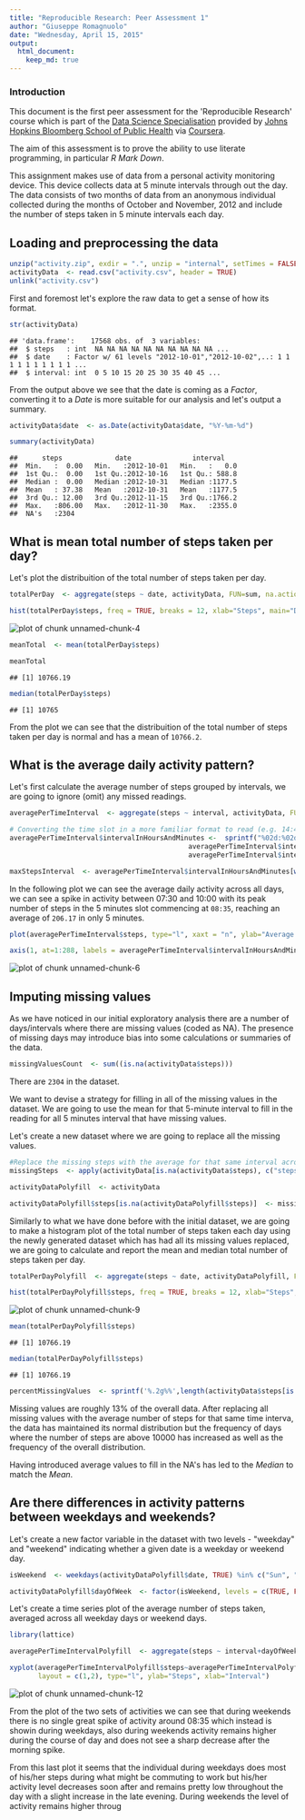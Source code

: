 ```yaml
---
title: "Reproducible Research: Peer Assessment 1"
author: "Giuseppe Romagnuolo"
date: "Wednesday, April 15, 2015"
output: 
  html_document:
    keep_md: true
---
```


### Introduction

This document is the first peer assessment for the 'Reproducible Research' course which is part of the [Data Science Specialisation][dss] provided by [Johns Hopkins Bloomberg School of Public Health][jhsph] via [Coursera][co].

The aim of this assessment is to prove the ability to use literate programming, in particular *R Mark Down*.

This assignment makes use of data from a personal activity monitoring device. This device collects data at 5 minute intervals through out the day. The data consists of two months of data from an anonymous individual collected during the months of October and November, 2012 and include the number of steps taken in 5 minute intervals each day.

[dss]: https://www.coursera.org/specialization/jhudatascience/1
[jhsph]: http://www.jhsph.edu/
[co]: https://www.coursera.org/

## Loading and preprocessing the data


```r
unzip("activity.zip", exdir = ".", unzip = "internal", setTimes = FALSE) #unzips the file
activityData  <- read.csv("activity.csv", header = TRUE)
unlink("activity.csv")
```

First and foremost let's explore the raw data to get a sense of how its format.


```r
str(activityData)
```

```
## 'data.frame':	17568 obs. of  3 variables:
##  $ steps   : int  NA NA NA NA NA NA NA NA NA NA ...
##  $ date    : Factor w/ 61 levels "2012-10-01","2012-10-02",..: 1 1 1 1 1 1 1 1 1 1 ...
##  $ interval: int  0 5 10 15 20 25 30 35 40 45 ...
```

From the output above we see that the date is coming as a *Factor*, converting it to a *Date* is more suitable for 
our analysis and let's output a summary.


```r
activityData$date  <- as.Date(activityData$date, "%Y-%m-%d")

summary(activityData) 
```

```
##      steps             date               interval     
##  Min.   :  0.00   Min.   :2012-10-01   Min.   :   0.0  
##  1st Qu.:  0.00   1st Qu.:2012-10-16   1st Qu.: 588.8  
##  Median :  0.00   Median :2012-10-31   Median :1177.5  
##  Mean   : 37.38   Mean   :2012-10-31   Mean   :1177.5  
##  3rd Qu.: 12.00   3rd Qu.:2012-11-15   3rd Qu.:1766.2  
##  Max.   :806.00   Max.   :2012-11-30   Max.   :2355.0  
##  NA's   :2304
```


## What is mean total number of steps taken per day?

Let's plot the distribuition of the total number of steps taken per day.


```r
totalPerDay  <- aggregate(steps ~ date, activityData, FUN=sum, na.action = na.omit)

hist(totalPerDay$steps, freq = TRUE, breaks = 12, xlab="Steps", main="Distribution of total steps taken per day (na omitted)")
```

![plot of chunk unnamed-chunk-4](figure/unnamed-chunk-4-1.png) 

```r
meanTotal  <- mean(totalPerDay$steps)

meanTotal
```

```
## [1] 10766.19
```

```r
median(totalPerDay$steps)
```

```
## [1] 10765
```

From the plot we can see that the distribuition of the total number of steps taken per day is normal and has a mean of ``10766.2``.


## What is the average daily activity pattern?

Let's first calculate the average number of steps grouped by intervals, we are going to ignore (omit) any missed readings.


```r
averagePerTimeInterval  <- aggregate(steps ~ interval, activityData, FUN=mean, na.action = na.omit)

# Converting the time slot in a more familiar format to read (e.g. 14:45 as opposed to 1445)
averagePerTimeInterval$intervalInHoursAndMinutes <-  sprintf("%02d:%02d", 
                                            averagePerTimeInterval$interval%/%100, 
                                            averagePerTimeInterval$interval%%100) 

maxStepsInterval  <- averagePerTimeInterval$intervalInHoursAndMinutes[which(averagePerTimeInterval$steps == max(averagePerTimeInterval$steps))]
```


In the following plot we can see the average daily activity across all days, we can see a spike in activity between 07:30 and 10:00 with its peak number of steps in the 5 minutes slot commencing at ``08:35``, reaching an average of ``206.17`` in only 5 minutes.




```r
plot(averagePerTimeInterval$steps, type="l", xaxt = "n", ylab="Average Steps", xlab="Time of day", main = "Average daily activity pattern")

axis(1, at=1:288, labels = averagePerTimeInterval$intervalInHoursAndMinutes)
```

![plot of chunk unnamed-chunk-6](figure/unnamed-chunk-6-1.png) 


## Imputing missing values

As we have noticed in our initial exploratory analysis there are a number of days/intervals where there are missing values (coded as NA). The presence of missing days may introduce bias into some calculations or summaries of the data.


```r
missingValuesCount  <- sum((is.na(activityData$steps)))
```

There are ``2304`` in the dataset.

We want to devise a strategy for filling in all of the missing values in the dataset. We are going to use the mean for that 5-minute interval to fill in the reading for all 5 minutes interval that have missing values.

Let's create a new dataset where we are going to replace all the missing values.


```r
#Replace the missing steps with the average for that same interval across all days
missingSteps  <- apply(activityData[is.na(activityData$steps), c("steps", "interval")],1, function(x){averagePerTimeInterval$steps[averagePerTimeInterval$interval ==x[2]]})

activityDataPolyfill  <- activityData

activityDataPolyfill$steps[is.na(activityDataPolyfill$steps)]  <- missingSteps
```

Similarly to what we have done before with the initial dataset, we are going to make a histogram plot of the total number of steps taken each day using the newly generated dataset which has had all its missing values replaced, we are going to calculate and report the mean and median total number of steps taken per day. 


```r
totalPerDayPolyfill  <- aggregate(steps ~ date, activityDataPolyfill, FUN=sum)

hist(totalPerDayPolyfill$steps, freq = TRUE, breaks = 12, xlab="Steps", main="Distribution of total steps taken per day (na replaced)")
```

![plot of chunk unnamed-chunk-9](figure/unnamed-chunk-9-1.png) 

```r
mean(totalPerDayPolyfill$steps)
```

```
## [1] 10766.19
```

```r
median(totalPerDayPolyfill$steps)
```

```
## [1] 10766.19
```


```r
percentMissingValues  <- sprintf('%.2g%%',length(activityData$steps[is.na(activityData$steps)]) / length(activityData$steps) * 100)
```

Missing values are roughly 13% of the overall data. After replacing all missing values with the average number of steps for that same time interva, the data has maintained its normal distribution but the frequency of days where the number of steps are above 10000 has increased as well as the frequency of the overall distribution.

Having introduced average values to fill in the NA's has led to the *Median* to match the *Mean*.

## Are there differences in activity patterns between weekdays and weekends?

Let's create a new factor variable in the dataset with two levels - "weekday" and "weekend" indicating whether a given date is a weekday or weekend day.


```r
isWeekend  <- weekdays(activityDataPolyfill$date, TRUE) %in% c("Sun", "Sat")

activityDataPolyfill$dayOfWeek  <- factor(isWeekend, levels = c(TRUE, FALSE), labels = c("weekend", "weekday"))
```

Let's create a time series plot of the average number of steps taken, averaged across all weekday days or weekend days. 


```r
library(lattice)

averagePerTimeIntervalPolyfill  <- aggregate(steps ~ interval+dayOfWeek, activityDataPolyfill, FUN=mean)

xyplot(averagePerTimeIntervalPolyfill$steps~averagePerTimeIntervalPolyfill$interval|averagePerTimeIntervalPolyfill$dayOfWeek, 
       layout = c(1,2), type="l", ylab="Steps", xlab="Interval")
```

![plot of chunk unnamed-chunk-12](figure/unnamed-chunk-12-1.png) 

From the plot of the two sets of activities we can see that during weekends there is no single great spike of activity around 08:35 which instead is showin during weekdays, also during weekends activity remains higher during the course of day and does not see a sharp decrease after the morning spike.

From this last plot it seems that the individual during weekdays does most of his/her steps during what might be commuting to work but his/her activity level decreases soon after and remains pretty low throughout the day with a slight increase in the late evening. During weekends the level of activity remains higher throug

